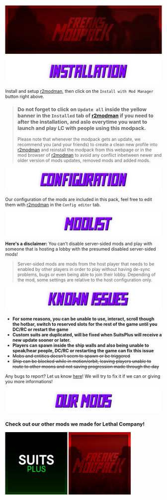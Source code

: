 ![banner.png](https://raw.githubusercontent.com/FREAKS-Network/LC-Modpack/VE-1.3.0/resources/img/banner.png)

![installation.png](https://raw.githubusercontent.com/FREAKS-Network/LC-Modpack/VE-1.3.0/resources/img/installation.png)

Install and setup [r2modman](https://thunderstore.io/c/lethal-company/p/ebkr/r2modman/), then click on the `Install with Mod Manager` button right above.

> ### Do not forget to click on `Update all` inside the yellow banner in the `Installed` tab of [r2modman](https://thunderstore.io/c/lethal-company/p/ebkr/r2modman/) if you need to after the installation, and aslo everytime you want to launch and play LC with people using this modpack.
> Please note that whenever the modpack gets an update, we recommend you (and your friends) to create a clean new profile into [r2modman](https://thunderstore.io/c/lethal-company/p/ebkr/r2modman/) and reinstall the modpack from this webpage or in the mod browser of [r2modman](https://thunderstore.io/c/lethal-company/p/ebkr/r2modman/) to avoid any conflict inbetween newer and older version of mods updates, removed mods and added mods.



![configuration.png](https://raw.githubusercontent.com/FREAKS-Network/LC-Modpack/VE-1.3.0/resources/img/configuration.png)

Our configuration of the mods are included in this pack, feel free to edit them with [r2modman](https://thunderstore.io/c/lethal-company/p/ebkr/r2modman/) in the `Config editor` tab.


![modlist.png](https://raw.githubusercontent.com/FREAKS-Network/LC-Modpack/VE-1.3.0/resources/img/modlist.png)

**Here's a disclaimer:** You can't disable server-sided mods and play with someone that is hosting a lobby with the presumed disabled server-sided mods!

> Server-sided mods are mods from the host player that needs to be enabled by other players in order to play without having de-sync problems, bugs or even being able to join their lobby. Depending of the mod, some settings are relative to the host configuration only.



![known_issues.png](https://raw.githubusercontent.com/FREAKS-Network/LC-Modpack/VE-1.3.0/resources/img/known_issues.png)

- **For some reasons, you can be unable to use, interact, scroll though the hotbar, switch to reserved slots for the rest of the game until you DC/RC or restart the game**
- **Custom suits are duplicated, will be fixed when SuitsPlus will receive a new update sooner or later.**
- **Players can spawn inside the ship walls and also being unable to speak/hear people, DC/RC or restarting the game can fix this issue**
- <strike>Mobs and entities doesn't seem to spawn or be triggered</strike>
- <strike>Ship can be blocked while in motion/orbit, leaving players unable to route to other moons and not saving progression made through the day</strike>

Any bugs to report? Let us know [here](https://github.com/FREAKS-Network/LC-Modpack/issues)! We will try to fix it if we can or giving you more informations!


![our_mods.png](https://raw.githubusercontent.com/FREAKS-Network/LC-Modpack/VE-1.3.0/resources/img/our_mods.png)

### Check out our other mods we made for Lethal Company!

[<img src="https://raw.githubusercontent.com/FREAKS-Network/LC-Modpack/VE-1.3.0/resources/img/icons/suitsplus.png" alt="suitsplus" width="200"/>](https://thunderstore.io/c/lethal-company/p/FREAKS/SuitsPlus/) [<img src="https://raw.githubusercontent.com/FREAKS-Network/LC-Modpack/VE-1.3.0/resources/img/icons/freaks_lc_modpack.png" alt="freaks_lc_modpack" width="200"/>](https://thunderstore.io/c/lethal-company/p/FREAKS/FREAKS_Modpack/)
